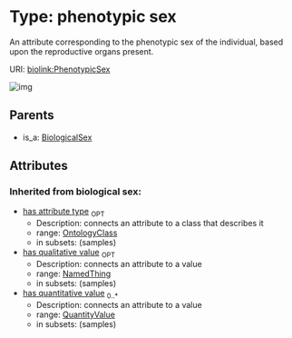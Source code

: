 
# Type: phenotypic sex


An attribute corresponding to the phenotypic sex of the individual, based upon the reproductive organs present.

URI: [biolink:PhenotypicSex](https://w3id.org/biolink/vocab/PhenotypicSex)


![img](http://yuml.me/diagram/nofunky;dir:TB/class/[QuantityValue],[BiologicalSex]^-[PhenotypicSex&#124;id(i):string;name(i):label_type;category(i):iri_type%20%2B],[OntologyClass],[NamedThing],[BiologicalSex])

## Parents

 *  is_a: [BiologicalSex](BiologicalSex.md)

## Attributes


### Inherited from biological sex:

 * [has attribute type](has_attribute_type.md)  <sub>OPT</sub>
    * Description: connects an attribute to a class that describes it
    * range: [OntologyClass](OntologyClass.md)
    * in subsets: (samples)
 * [has qualitative value](has_qualitative_value.md)  <sub>OPT</sub>
    * Description: connects an attribute to a value
    * range: [NamedThing](NamedThing.md)
    * in subsets: (samples)
 * [has quantitative value](has_quantitative_value.md)  <sub>0..*</sub>
    * Description: connects an attribute to a value
    * range: [QuantityValue](QuantityValue.md)
    * in subsets: (samples)
